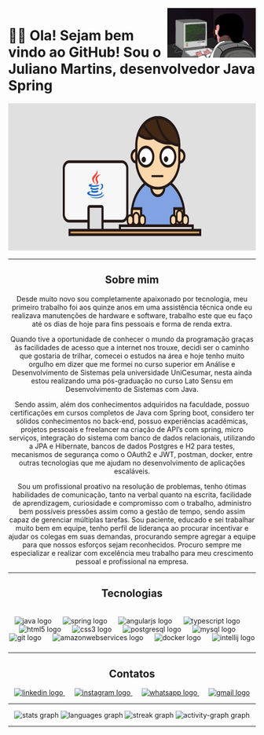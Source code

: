 
  
 <img src = "baner.webp" width = "180px" align = "right">


# 👋🏻 Ola! Sejam bem vindo ao GitHub! Sou o Juliano Martins, desenvolvedor Java Spring

<div align ="center">

<img src = "javaGif.gif" height = "300" width ="550" >

---

## Sobre mim

Desde muito novo sou completamente apaixonado por tecnologia, meu primeiro trabalho foi aos quinze anos em uma assistência técnica onde eu realizava manutenções de hardware e software, trabalho este que eu faço até os dias de hoje para fins pessoais e forma de renda extra.	

Quando tive a oportunidade de conhecer o mundo da programação graças às facilidades de acesso que a  internet nos trouxe, decidi ser o caminho que gostaria de trilhar, comecei o estudos na área e hoje tenho muito orgulho em dizer que me formei no curso superior em Análise e Desenvolvimento de Sistemas pela universidade UniCesumar, nesta ainda estou realizando uma pós-graduação no curso Lato Sensu em Desenvolvimento de Sistemas com Java.

Sendo assim, além dos conhecimentos adquiridos na faculdade, possuo certificações em cursos completos de Java com Spring boot, considero ter sólidos conhecimentos no back-end, possuo experiências acadêmicas, projetos pessoais e freelancer na criação de API’s com spring, micro serviços, integração do sistema com banco de dados relacionais, utilizando a JPA e Hibernate, bancos de dados Postgres e H2 para testes, mecanismos de segurança como o OAuth2 e JWT,  postman, docker, entre outras tecnologias que me ajudam no desenvolvimento de aplicações escaláveis.  
 
Sou um profissional proativo na resolução de problemas, tenho ótimas habilidades de comunicação, tanto na verbal quanto na escrita, facilidade de aprendizagem, curiosidade e compromisso com o trabalho, administro bem possíveis pressões assim como a gestão de tempo, sendo assim capaz de gerenciar múltiplas tarefas. Sou paciente, educado e sei trabalhar muito bem em equipe, tenho perfil de liderança ao procurar incentivar e ajudar os colegas em suas demandas,  procurando sempre agregar a equipe para que nossos esforços sejam reconhecidos. Procuro sempre me especializar e realizar com excelência meu trabalho para meu crescimento pessoal e profissional na empresa.



---

   ## Tecnologias

<br clear="both">

<div align="center">
  <img src="https://cdn.jsdelivr.net/gh/devicons/devicon/icons/java/java-original.svg" height="40" alt="java logo"  />
  <img width="15" />
  <img src="https://cdn.jsdelivr.net/gh/devicons/devicon/icons/spring/spring-original.svg" height="40" alt="spring logo"  />
  <img width="15" />
  <img src="https://cdn.jsdelivr.net/gh/devicons/devicon/icons/angularjs/angularjs-original.svg" height="40" alt="angularjs logo"  />
  <img width="15" />
  <img src="https://cdn.jsdelivr.net/gh/devicons/devicon/icons/typescript/typescript-original.svg" height="40" alt="typescript logo"  />
  <img width="15" />
  <img src="https://cdn.jsdelivr.net/gh/devicons/devicon/icons/html5/html5-original.svg" height="40" alt="html5 logo"  />
  <img width="15" />
  <img src="https://cdn.jsdelivr.net/gh/devicons/devicon/icons/css3/css3-original.svg" height="40" alt="css3 logo"  />
  <img width="15" />
  <img src="https://cdn.jsdelivr.net/gh/devicons/devicon/icons/postgresql/postgresql-original.svg" height="40" alt="postgresql logo"  />
  <img width="15" />
  <img src="https://cdn.jsdelivr.net/gh/devicons/devicon/icons/mysql/mysql-original.svg" height="40" alt="mysql logo"  />
  <img width="15" />
  <img src="https://cdn.jsdelivr.net/gh/devicons/devicon/icons/git/git-original.svg" height="40" alt="git logo"  />
  <img width="15" />
  <img src="https://cdn.jsdelivr.net/gh/devicons/devicon/icons/amazonwebservices/amazonwebservices-line-wordmark.svg" height="40" alt="amazonwebservices logo"  />
  <img width="15" />
  <img src="https://cdn.jsdelivr.net/gh/devicons/devicon/icons/docker/docker-original.svg" height="40" alt="docker logo"  />
  <img width="15" />
  <img src="https://cdn.jsdelivr.net/gh/devicons/devicon/icons/intellij/intellij-original.svg" height="40" alt="intellij logo"  />
</div>

###

  
---

## Contatos


  
  <div align="center">
  <a href="https://www.linkedin.com/in/julianomarthins/" target="_blank">
    <img src="https://raw.githubusercontent.com/maurodesouza/profile-readme-generator/master/src/assets/icons/social/linkedin/default.svg" width="52" height="40" alt="linkedin logo"  />
  </a>
    <img width="15" />
  <a href="https://www.instagram.com/poa.martins/" target="_blank">
    <img src="https://raw.githubusercontent.com/maurodesouza/profile-readme-generator/master/src/assets/icons/social/instagram/default.svg" width="52" height="40" alt="instagram logo"  />
  </a>
    <img width="15" />
  <a href="https://wa.me/5551996440559" target="_blank">
    <img src="https://raw.githubusercontent.com/maurodesouza/profile-readme-generator/master/src/assets/icons/social/whatsapp/default.svg" width="52" height="40" alt="whatsapp logo"  />
  </a>
    <img width="15" />
  <a href="mailto:julianopoamartins@gmail.com" target="_blank">
    <img src="https://raw.githubusercontent.com/maurodesouza/profile-readme-generator/master/src/assets/icons/social/gmail/default.svg" width="52" height="40" alt="gmail logo"  />
  </a>
  

---

<div align="center">
  <img src="https://github-readme-stats.vercel.app/api?username=julianomarthins&hide_title=false&hide_rank=false&show_icons=true&include_all_commits=true&count_private=true&disable_animations=false&theme=radical&locale=pt-br&hide_border=false&order=1" height="150" alt="stats graph"  />
  <img src="https://github-readme-stats.vercel.app/api/top-langs?username=julianomarthins&locale=pt-br&hide_title=false&layout=compact&card_width=320&langs_count=5&theme=radical&hide_border=false&order=2" height="150" alt="languages graph"  />
  <img src="https://streak-stats.demolab.com?user=julianomarthins&locale=pt-br&mode=daily&theme=radical&hide_border=false&border_radius=5&order=3" height="150" alt="streak graph"  />
  <img src="https://github-readme-activity-graph.vercel.app/graph?username=julianomarthins&radius=16&theme=redical&area=true&order=5" height="300" alt="activity-graph graph"  />
</div>


---

